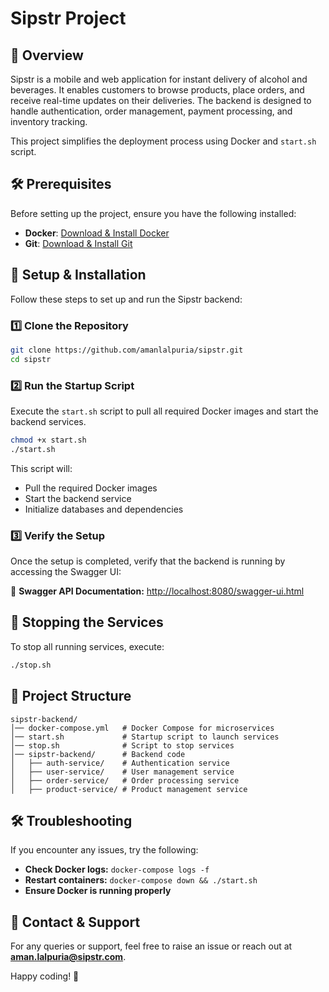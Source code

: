 # Sipstr Project

## 📌 Overview
Sipstr is a mobile and web application for instant delivery of alcohol and beverages. It enables customers to browse products, place orders, and receive real-time updates on their deliveries. The backend is designed to handle authentication, order management, payment processing, and inventory tracking.

This project simplifies the deployment process using Docker and `start.sh` script.

## 🛠 Prerequisites
Before setting up the project, ensure you have the following installed:

- **Docker**: [Download & Install Docker](https://www.docker.com/get-started)
- **Git**: [Download & Install Git](https://git-scm.com/)

## 🚀 Setup & Installation

Follow these steps to set up and run the Sipstr backend:

### 1️⃣ Clone the Repository
```sh
git clone https://github.com/amanlalpuria/sipstr.git
cd sipstr
```

### 2️⃣ Run the Startup Script
Execute the `start.sh` script to pull all required Docker images and start the backend services.

```sh
chmod +x start.sh
./start.sh
```

This script will:
- Pull the required Docker images
- Start the backend service
- Initialize databases and dependencies

### 3️⃣ Verify the Setup
Once the setup is completed, verify that the backend is running by accessing the Swagger UI:

🔗 **Swagger API Documentation:** [http://localhost:8080/swagger-ui.html](http://localhost:8080/swagger-ui.html)

## 🛑 Stopping the Services
To stop all running services, execute:
```sh
./stop.sh
```

## 📂 Project Structure
```
sipstr-backend/
│── docker-compose.yml   # Docker Compose for microservices
│── start.sh             # Startup script to launch services
│── stop.sh              # Script to stop services
│── sipstr-backend/      # Backend code
│   ├── auth-service/    # Authentication service
│   ├── user-service/    # User management service
│   ├── order-service/   # Order processing service
│   ├── product-service/ # Product management service
```

## 🛠 Troubleshooting
If you encounter any issues, try the following:
- **Check Docker logs:** `docker-compose logs -f`
- **Restart containers:** `docker-compose down && ./start.sh`
- **Ensure Docker is running properly**

## 📧 Contact & Support
For any queries or support, feel free to raise an issue or reach out at **aman.lalpuria@sipstr.com**.

Happy coding! 🚀

